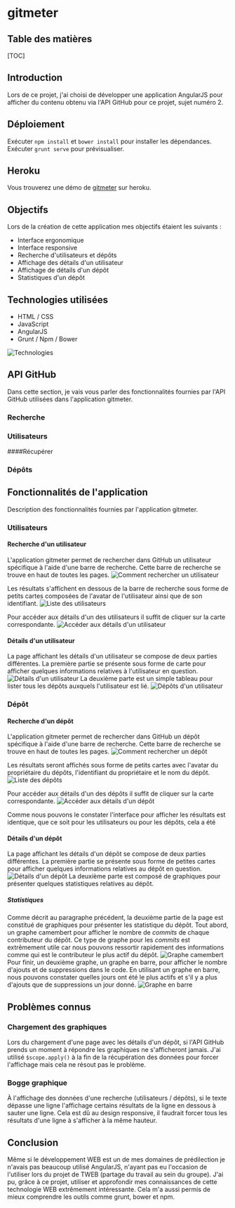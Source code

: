 # gitmeter
## Table des matières
[TOC]

## Introduction

Lors de ce projet, j'ai choisi de développer une application AngularJS pour afficher du contenu obtenu via l'API GitHub pour ce projet, sujet numéro 2.

## Déploiement

Exécuter `npm install` et `bower install` pour installer les dépendances.
Exécuter `grunt serve` pour prévisualiser.

## Heroku

Vous trouverez une démo de [gitmeter](https://secure-taiga-70681.herokuapp.com) sur heroku.

## Objectifs
Lors de la création de cette application mes objectifs étaient les suivants :

 - Interface ergonomique
 - Interface responsive
 - Recherche d'utilisateurs et dépôts
 - Affichage des détails d'un utilisateur
 - Affichage de détails d'un dépôt
 - Statistiques d'un dépôt

## Technologies utilisées

 - HTML / CSS
 - JavaScript
 - AngularJS
 - Grunt / Npm / Bower

![Technologies](img/techno.png)

## API GitHub
Dans cette section, je vais vous parler des fonctionnalités fournies par l'API GitHub utilisées dans l'application gitmeter.
### Recherche
### Utilisateurs
####Récupérer 
### Dépôts

## Fonctionnalités de l'application 
Description des fonctionnalités fournies par l'application gitmeter.
### Utilisateurs
#### Recherche d'un utilisateur
L'application gitmeter permet de rechercher dans GitHub un utilisateur spécifique à l'aide d'une barre de recherche. Cette barre de recherche se trouve en haut de toutes les pages.
![Comment rechercher un utilisateur](img/search-bar-user.png)

Les résultats s'affichent en dessous de la barre de recherche sous forme de petits cartes composées de l'avatar de l'utilisateur ainsi que de son identifiant.
![Liste des utilisateurs](img/search-user-result.png)

Pour accéder aux détails d'un des utilisateurs il suffit de cliquer sur la carte correspondante.
![Accéder aux détails d'un utilisateur](img/search-user-click.png)

#### Détails d'un utilisateur
La page affichant les détails d'un utilisateur se compose de deux parties différentes. La première partie se présente sous forme de carte pour afficher quelques informations relatives à l'utilisateur en question.
![Détails d'un utilisateur](img/user-details.png)
La deuxième parte est un simple tableau pour lister tous les dépôts auxquels l'utilisateur est lié.
![Dépôts d'un utilisateur](img/user-repos.png)

### Dépôt
#### Recherche d'un dépôt
L'application gitmeter permet de rechercher dans GitHub un dépôt spécifique à l'aide d'une barre de recherche. Cette barre de recherche se trouve en haut de toutes les pages.
![Comment rechercher un dépôt](img/search-bar-repo.png)

Les résultats seront affichés sous forme de petits cartes avec l'avatar du propriétaire du dépôts, l'identifiant du propriétaire et le nom du dépôt.
![Liste des dépôts](img/search-repo-result.png)


Pour accéder aux détails d'un des dépôts il suffit de cliquer sur la carte correspondante.
![Accéder aux détails d'un dépôt](img/search-repo-click.png)

Comme nous pouvons le constater l'interface pour afficher les résultats est identique, que ce soit pour les utilisateurs ou pour les dépôts, cela a été 

#### Détails d'un dépôt
La page affichant les détails d'un dépôt se compose de deux parties différentes. La première partie se présente sous forme de petites cartes pour afficher quelques informations relatives au dépôt en question.
![Détails d'un dépôt](img/repo-details.png)
La deuxième parte est composé de graphiques pour présenter quelques statistiques relatives au dépôt.
##### Statistiques
Comme décrit au paragraphe précédent, la deuxième partie de la page est constitué de graphiques pour présenter les statistique du dépôt. 
Tout abord, un graphe camembert pour afficher le nombre de *commits* de chaque contributeur du dépôt. Ce type de graphe pour les *commits* est extrêmement utile car nous pouvons ressortir rapidement des informations comme qui est le contributeur le plus actif du dépôt.
![Graphe camembert](img/chart-pie.png)
Pour finir, un deuxième graphe, un graphe en barre, pour afficher le nombre d'ajouts et de suppressions dans le code. En utilisant un graphe en barre, nous pouvons constater quelles jours ont été le plus actifs et s'il y a plus d'ajouts que de suppressions un jour donné.
![Graphe en barre](img/chart-bar.png)

## Problèmes connus
### Chargement des graphiques
Lors du chargement d'une page avec les détails d'un dépôt, si l'API GitHub prends un moment à répondre les graphiques ne s'afficheront jamais. J'ai utilisé `$scope.apply()` à la fin de la récupération des données pour forcer l'affichage mais cela ne résout pas le problème.

### Bogge graphique
À l'affichage des données d'une recherche (utilisateurs / dépôts), si le texte dépasse une ligne l'affichage certains résultats de la ligne en dessous à sauter une ligne. Cela est dû au design responsive, il faudrait forcer tous les résultats d'une ligne à s'afficher à la même hauteur.

## Conclusion
Même si le développement WEB est un de mes domaines de prédilection je n'avais pas beaucoup utilisé AngularJS, n'ayant pas eu l'occasion de l'utiliser lors du projet de TWEB (partage du travail au sein du groupe). J'ai pu, grâce à ce projet, utiliser et approfondir mes connaissances de cette technologie WEB extrêmement intéressante.
Cela m'a aussi permis de mieux comprendre les outils comme grunt, bower et npm.